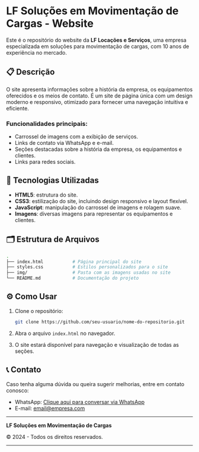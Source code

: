 # LF Soluções em Movimentação de Cargas - Website

Este é o repositório do website da **LF Locações e Serviços**, uma empresa especializada em soluções para movimentação de cargas, com 10 anos de experiência no mercado.

## 📋 Descrição

O site apresenta informações sobre a história da empresa, os equipamentos oferecidos e os meios de contato. É um site de página única com um design moderno e responsivo, otimizado para fornecer uma navegação intuitiva e eficiente.

### Funcionalidades principais:
- Carrossel de imagens com a exibição de serviços.
- Links de contato via WhatsApp e e-mail.
- Seções destacadas sobre a história da empresa, os equipamentos e clientes.
- Links para redes sociais.

## 🚀 Tecnologias Utilizadas

- **HTML5**: estrutura do site.
- **CSS3**: estilização do site, incluindo design responsivo e layout flexível.
- **JavaScript**: manipulação do carrossel de imagens e rolagem suave.
- **Imagens**: diversas imagens para representar os equipamentos e clientes.

## 🗂️ Estrutura de Arquivos

```bash
.
├── index.html           # Página principal do site
├── styles.css           # Estilos personalizados para o site
├── img/                 # Pasta com as imagens usadas no site
└── README.md            # Documentação do projeto
```

## ⚙️ Como Usar

1. Clone o repositório:

   ```bash
   git clone https://github.com/seu-usuario/nome-do-repositorio.git
   ```

2. Abra o arquivo `index.html` no navegador.

3. O site estará disponível para navegação e visualização de todas as seções.

## 📞 Contato

Caso tenha alguma dúvida ou queira sugerir melhorias, entre em contato conosco:

- WhatsApp: [Clique aqui para conversar via WhatsApp](https://wa.me/558191447846?text=Olá,%20gostaria%20de%20saber%20mais%20sobre%20os%20serviços!)
- E-mail: [email@empresa.com](mailto:email@empresa.com)

---

**LF Soluções em Movimentação de Cargas**

&copy; 2024 - Todos os direitos reservados.

---
